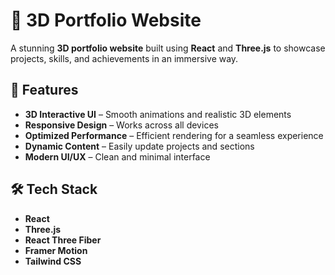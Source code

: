 # 🎨 3D Portfolio Website  

A stunning **3D portfolio website** built using **React** and **Three.js** to showcase projects, skills, and achievements in an immersive way.  

## 🚀 Features  

- **3D Interactive UI** – Smooth animations and realistic 3D elements  
- **Responsive Design** – Works across all devices  
- **Optimized Performance** – Efficient rendering for a seamless experience  
- **Dynamic Content** – Easily update projects and sections  
- **Modern UI/UX** – Clean and minimal interface  

## 🛠️ Tech Stack  

- **React**
- **Three.js**  
- **React Three Fiber**  
- **Framer Motion**
- **Tailwind CSS** 


